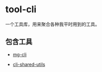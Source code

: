 # tool-cli

一个工具库，用来聚合各种我平时用到的工具。

## 包含工具

* [mg-cli](https://github.com/johnhom1024/tool-cli/tree/main/packages/mg-cli)

* [cli-shared-utils](https://github.com/johnhom1024/tool-cli/tree/main/packages/cli-shared-utils)